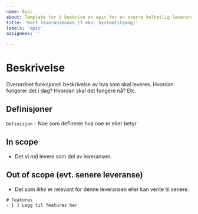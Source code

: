 ```yaml
---
name: Epic
about: Template for å beskrive en epic for en større helhetlig leveranse.
title: 'Kort leveransenavn (f.eks: Systemtilgang)'
labels: 'epic'
assignees: ''

---
```


# Beskrivelse
Overordnet funksjonell beskrivelse av hva som skal leveres.
Hvordan fungerer det i dag? Hvordan skal det fungere nå? Etc.

## Definisjoner
`Definisjon` - Noe som definerer hva noe er eller betyr

## In scope
- Det vi _må_ levere som del av leveransen.

## Out of scope (evt. senere leveranse)
- Det som _ikke_ er relevant for denne leveransen eller kan vente til senere.

```[tasklist]
# Features
- [ ] Legg til features her
```
